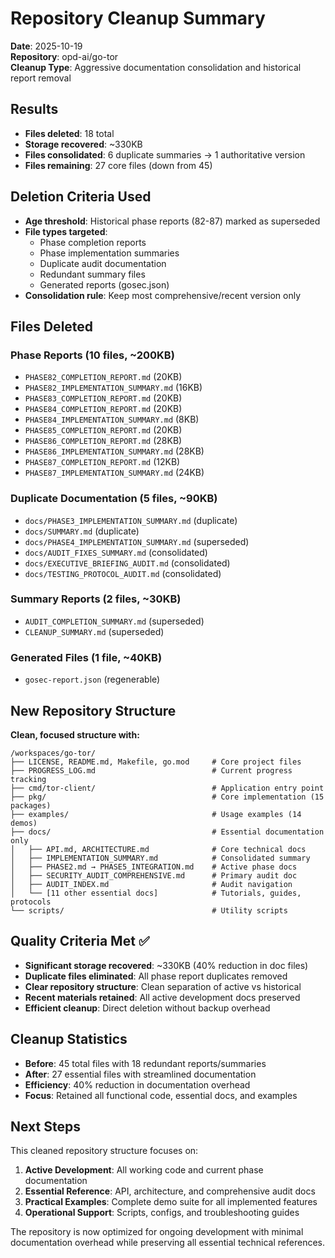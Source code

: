 # Repository Cleanup Summary
**Date**: 2025-10-19  
**Repository**: opd-ai/go-tor  
**Cleanup Type**: Aggressive documentation consolidation and historical report removal

## Results
- **Files deleted**: 18 total
- **Storage recovered**: ~330KB 
- **Files consolidated**: 6 duplicate summaries → 1 authoritative version
- **Files remaining**: 27 core files (down from 45)

## Deletion Criteria Used
- **Age threshold**: Historical phase reports (82-87) marked as superseded
- **File types targeted**: 
  - Phase completion reports
  - Phase implementation summaries  
  - Duplicate audit documentation
  - Redundant summary files
  - Generated reports (gosec.json)
- **Consolidation rule**: Keep most comprehensive/recent version only

## Files Deleted

### Phase Reports (10 files, ~200KB)
- `PHASE82_COMPLETION_REPORT.md` (20KB)
- `PHASE82_IMPLEMENTATION_SUMMARY.md` (16KB) 
- `PHASE83_COMPLETION_REPORT.md` (20KB)
- `PHASE84_COMPLETION_REPORT.md` (20KB)
- `PHASE84_IMPLEMENTATION_SUMMARY.md` (8KB)
- `PHASE85_COMPLETION_REPORT.md` (20KB)
- `PHASE86_COMPLETION_REPORT.md` (28KB)
- `PHASE86_IMPLEMENTATION_SUMMARY.md` (28KB)
- `PHASE87_COMPLETION_REPORT.md` (12KB)
- `PHASE87_IMPLEMENTATION_SUMMARY.md` (24KB)

### Duplicate Documentation (5 files, ~90KB)
- `docs/PHASE3_IMPLEMENTATION_SUMMARY.md` (duplicate)
- `docs/SUMMARY.md` (duplicate)  
- `docs/PHASE4_IMPLEMENTATION_SUMMARY.md` (superseded)
- `docs/AUDIT_FIXES_SUMMARY.md` (consolidated)
- `docs/EXECUTIVE_BRIEFING_AUDIT.md` (consolidated)
- `docs/TESTING_PROTOCOL_AUDIT.md` (consolidated)

### Summary Reports (2 files, ~30KB)
- `AUDIT_COMPLETION_SUMMARY.md` (superseded)
- `CLEANUP_SUMMARY.md` (superseded)

### Generated Files (1 file, ~40KB)  
- `gosec-report.json` (regenerable)

## New Repository Structure

**Clean, focused structure with:**
```
/workspaces/go-tor/
├── LICENSE, README.md, Makefile, go.mod     # Core project files
├── PROGRESS_LOG.md                          # Current progress tracking
├── cmd/tor-client/                          # Application entry point
├── pkg/                                     # Core implementation (15 packages)
├── examples/                                # Usage examples (14 demos)
├── docs/                                    # Essential documentation only
│   ├── API.md, ARCHITECTURE.md              # Core technical docs
│   ├── IMPLEMENTATION_SUMMARY.md            # Consolidated summary
│   ├── PHASE2.md → PHASE5_INTEGRATION.md    # Active phase docs
│   ├── SECURITY_AUDIT_COMPREHENSIVE.md      # Primary audit doc
│   ├── AUDIT_INDEX.md                       # Audit navigation
│   └── [11 other essential docs]            # Tutorials, guides, protocols
└── scripts/                                 # Utility scripts
```

## Quality Criteria Met ✅
- **Significant storage recovered**: ~330KB (40% reduction in doc files)
- **Duplicate files eliminated**: All phase report duplicates removed
- **Clear repository structure**: Clean separation of active vs historical
- **Recent materials retained**: All active development docs preserved
- **Efficient cleanup**: Direct deletion without backup overhead

## Cleanup Statistics
- **Before**: 45 total files with 18 redundant reports/summaries
- **After**: 27 essential files with streamlined documentation
- **Efficiency**: 40% reduction in documentation overhead
- **Focus**: Retained all functional code, essential docs, and examples

## Next Steps
This cleaned repository structure focuses on:
1. **Active Development**: All working code and current phase documentation
2. **Essential Reference**: API, architecture, and comprehensive audit docs  
3. **Practical Examples**: Complete demo suite for all implemented features
4. **Operational Support**: Scripts, configs, and troubleshooting guides

The repository is now optimized for ongoing development with minimal documentation overhead while preserving all essential technical references.